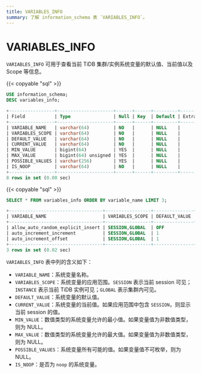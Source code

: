 ```yaml
---
title: VARIABLES_INFO
summary: 了解 information_schema 表 `VARIABLES_INFO`。
---
```


# VARIABLES_INFO

`VARIABLES_INFO` 可用于查看当前 TiDB 集群/实例系统变量的默认值、当前值以及 Scope 等信息。

{{< copyable "sql" >}}

```sql
USE information_schema;
DESC variables_info;
```

```sql
+-----------------+---------------------+------+------+---------+-------+
| Field           | Type                | Null | Key  | Default | Extra |
+-----------------+---------------------+------+------+---------+-------+
| VARIABLE_NAME   | varchar(64)         | NO   |      | NULL    |       |
| VARIABLES_SCOPE | varchar(64)         | NO   |      | NULL    |       |
| DEFAULT_VALUE   | varchar(64)         | NO   |      | NULL    |       |
| CURRENT_VALUE   | varchar(64)         | NO   |      | NULL    |       |
| MIN_VALUE       | bigint(64)          | YES  |      | NULL    |       |
| MAX_VALUE       | bigint(64) unsigned | YES  |      | NULL    |       |
| POSSIBLE_VALUES | varchar(256)        | YES  |      | NULL    |       |
| IS_NOOP         | varchar(64)         | NO   |      | NULL    |       |
+-----------------+---------------------+------+------+---------+-------+
8 rows in set (0.00 sec)
```

{{< copyable "sql" >}}

```sql
SELECT * FROM variables_info ORDER BY variable_name LIMIT 3;
```

```sql
+-----------------------------------+-----------------+---------------+---------------+-----------+-----------+-----------------+---------+
| VARIABLE_NAME                     | VARIABLES_SCOPE | DEFAULT_VALUE | CURRENT_VALUE | MIN_VALUE | MAX_VALUE | POSSIBLE_VALUES | IS_NOOP |
+-----------------------------------+-----------------+---------------+---------------+-----------+-----------+-----------------+---------+
| allow_auto_random_explicit_insert | SESSION,GLOBAL  | OFF           | OFF           |      NULL |      NULL | NULL            | NO      |
| auto_increment_increment          | SESSION,GLOBAL  | 1             | 1             |         1 |     65535 | NULL            | NO      |
| auto_increment_offset             | SESSION,GLOBAL  | 1             | 1             |         1 |     65535 | NULL            | NO      |
+-----------------------------------+-----------------+---------------+---------------+-----------+-----------+-----------------+---------+
3 rows in set (0.02 sec)
```

`VARIABLES_INFO` 表中列的含义如下：

* `VARIABLE_NAME`：系统变量名称。
* `VARIABLES_SCOPE`：系统变量的应用范围。`SESSION` 表示当前 session 可见；`INSTANCE` 表示当前 TiDB 实例可见；`GLOBAL` 表示集群内可见。
* `DEFAULT_VALUE`：系统变量的默认值。
* `CURRENT_VALUE`：系统变量的当前值。如果应用范围中包含 `SESSION`，则显示当前 session 的值。
* `MIN_VALUE`：数值类型的系统变量允许的最小值。如果变量值为非数值类型，则为 NULL。
* `MAX_VALUE`：数值类型的系统变量允许的最大值。如果变量值为非数值类型，则为 NULL。
* `POSSIBLE_VALUES`：系统变量所有可能的值。如果变量值不可枚举，则为 NULL。
* `IS_NOOP`：是否为 `noop` 的系统变量。
